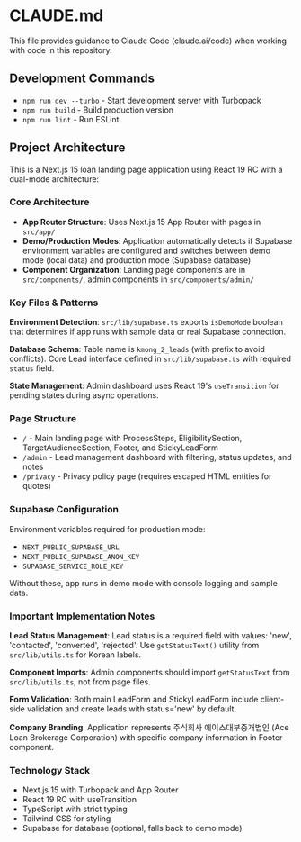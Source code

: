 # CLAUDE.md

This file provides guidance to Claude Code (claude.ai/code) when working with code in this repository.

## Development Commands

- `npm run dev --turbo` - Start development server with Turbopack
- `npm run build` - Build production version
- `npm run lint` - Run ESLint

## Project Architecture

This is a Next.js 15 loan landing page application using React 19 RC with a dual-mode architecture:

### Core Architecture
- **App Router Structure**: Uses Next.js 15 App Router with pages in `src/app/`
- **Demo/Production Modes**: Application automatically detects if Supabase environment variables are configured and switches between demo mode (local data) and production mode (Supabase database)
- **Component Organization**: Landing page components are in `src/components/`, admin components in `src/components/admin/`

### Key Files & Patterns

**Environment Detection**: `src/lib/supabase.ts` exports `isDemoMode` boolean that determines if app runs with sample data or real Supabase connection.

**Database Schema**: Table name is `kmong_2_leads` (with prefix to avoid conflicts). Core Lead interface defined in `src/lib/supabase.ts` with required `status` field.

**State Management**: Admin dashboard uses React 19's `useTransition` for pending states during async operations.

### Page Structure
- `/` - Main landing page with ProcessSteps, EligibilitySection, TargetAudienceSection, Footer, and StickyLeadForm
- `/admin` - Lead management dashboard with filtering, status updates, and notes
- `/privacy` - Privacy policy page (requires escaped HTML entities for quotes)

### Supabase Configuration
Environment variables required for production mode:
- `NEXT_PUBLIC_SUPABASE_URL`
- `NEXT_PUBLIC_SUPABASE_ANON_KEY` 
- `SUPABASE_SERVICE_ROLE_KEY`

Without these, app runs in demo mode with console logging and sample data.

### Important Implementation Notes

**Lead Status Management**: Lead status is a required field with values: 'new', 'contacted', 'converted', 'rejected'. Use `getStatusText()` utility from `src/lib/utils.ts` for Korean labels.

**Component Imports**: Admin components should import `getStatusText` from `src/lib/utils.ts`, not from page files.

**Form Validation**: Both main LeadForm and StickyLeadForm include client-side validation and create leads with status='new' by default.

**Company Branding**: Application represents 주식회사 에이스대부중개법인 (Ace Loan Brokerage Corporation) with specific company information in Footer component.

### Technology Stack
- Next.js 15 with Turbopack and App Router
- React 19 RC with useTransition
- TypeScript with strict typing
- Tailwind CSS for styling
- Supabase for database (optional, falls back to demo mode)